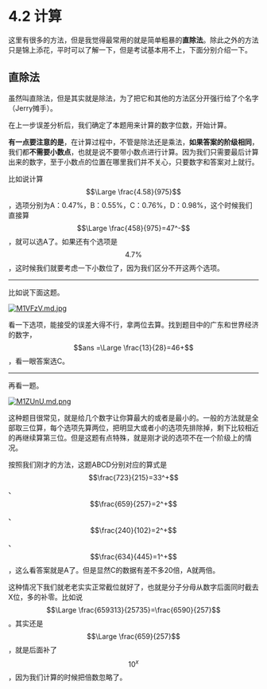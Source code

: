 # 4.2 计算

这里有很多的方法，但是我觉得最常用的就是简单粗暴的**直除法**。除此之外的方法只是锦上添花，平时可以了解一下，但是考试基本用不上，下面分别介绍一下。

## 直除法

虽然叫直除法，但是其实就是除法，为了把它和其他的方法区分开强行给了个名字（Jerry摊手）。

在上一步误差分析后，我们确定了本题用来计算的数字位数，开始计算。

**有一点要注意的是**，在计算过程中，不管是除法还是乘法，**如果答案的阶级相同**，我们都**不需要小数点**，也就是说不要带小数点进行计算。因为我们只需要最后计算出来的数字，至于小数点的位置在哪里我们并不关心，只要数字和答案对上就行。

比如说计算$$\Large \frac{4.58}{975}$$，选项分别为A：0.47%，B：0.55%，C：0.76%，D：0.98%，这个时候我们直接算$$\Large \frac{458}{975}=47^-$$，就可以选A了。如果还有个选项是$$4.7\%$$，这时候我们就要考虑一下小数位了，因为我们区分不开这两个选项。

---

比如说下面这题。

[![M1VFzV.md.jpg](https://s2.ax1x.com/2019/11/12/M1VFzV.md.jpg)](https://imgchr.com/i/M1VFzV)

看一下选项，能接受的误差大得不行，拿两位去算。找到题目中的广东和世界经济的数字，$$ans =\Large \frac{13}{28}=46+$$，看一眼答案选C。

---



再看一题。

[![M1ZUnU.md.png](https://s2.ax1x.com/2019/11/12/M1ZUnU.md.png)](https://imgchr.com/i/M1ZUnU)

这种题目很常见，就是给几个数字让你算最大的或者是最小的。一般的方法就是全部取三位算，每个选项先算两位，把明显大或者小的选项先排除掉，剩下比较相近的再继续算第三位。但是这题有点特殊，就是刚才说的选项不在一个阶级上的情况。

按照我们刚才的方法，这题ABCD分别对应的算式是$$\frac{723}{215}=33^+$$、$$\frac{659}{257}=2^+$$、$$\frac{240}{102}=2^+$$、$$\frac{634}{445}=1^+$$，这么看答案就是A了。但是显然C的数据有差不多20倍，A就两倍。

这种情况下我们就老老实实正常截位就好了，也就是分子分母从数字后面同时截去X位，多的补零。比如说$$\Large \frac{659313}{25735}=\frac{6590}{257}$$。其实还是$$\Large \frac{659}{257}$$，就是后面补了$$10^x$$，因为我们计算的时候把倍数忽略了。

